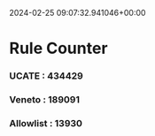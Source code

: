 2024-02-25 09:07:32.941046+00:00
# Rule Counter 
 ### UCATE : 434429

 ### Veneto : 189091

 ### Allowlist : 13930